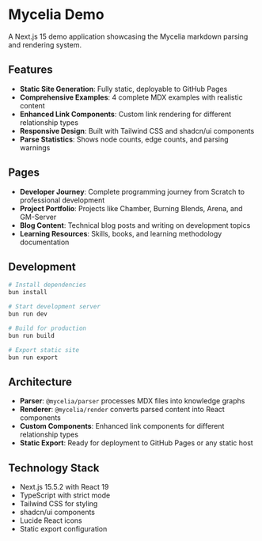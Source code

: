 # Mycelia Demo

A Next.js 15 demo application showcasing the Mycelia markdown parsing and rendering system.

## Features

- **Static Site Generation**: Fully static, deployable to GitHub Pages
- **Comprehensive Examples**: 4 complete MDX examples with realistic content
- **Enhanced Link Components**: Custom link rendering for different relationship types
- **Responsive Design**: Built with Tailwind CSS and shadcn/ui components
- **Parse Statistics**: Shows node counts, edge counts, and parsing warnings

## Pages

- **Developer Journey**: Complete programming journey from Scratch to professional development
- **Project Portfolio**: Projects like Chamber, Burning Blends, Arena, and GM-Server
- **Blog Content**: Technical blog posts and writing on development topics
- **Learning Resources**: Skills, books, and learning methodology documentation

## Development

```bash
# Install dependencies
bun install

# Start development server
bun run dev

# Build for production
bun run build

# Export static site
bun run export
```

## Architecture

- **Parser**: `@mycelia/parser` processes MDX files into knowledge graphs
- **Renderer**: `@mycelia/render` converts parsed content into React components
- **Custom Components**: Enhanced link components for different relationship types
- **Static Export**: Ready for deployment to GitHub Pages or any static host

## Technology Stack

- Next.js 15.5.2 with React 19
- TypeScript with strict mode
- Tailwind CSS for styling
- shadcn/ui components
- Lucide React icons
- Static export configuration
